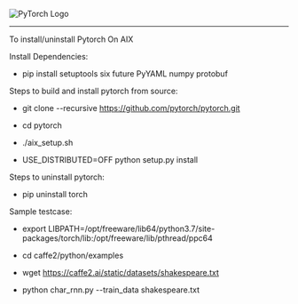 ![PyTorch Logo](https://github.com/pytorch/pytorch/blob/master/docs/source/_static/img/pytorch-logo-dark.png)

--------------------------------------------------------------------------------

To install/uninstall Pytorch On AIX

Install Dependencies:

- pip install setuptools six future PyYAML numpy protobuf

Steps to build and install pytorch from source:

- git clone --recursive https://github.com/pytorch/pytorch.git

- cd pytorch

- ./aix_setup.sh

- USE_DISTRIBUTED=OFF python setup.py install

Steps to uninstall pytorch:

- pip uninstall torch

Sample testcase:

- export LIBPATH=/opt/freeware/lib64/python3.7/site-packages/torch/lib:/opt/freeware/lib/pthread/ppc64 

- cd caffe2/python/examples

- wget https://caffe2.ai/static/datasets/shakespeare.txt

- python char_rnn.py --train_data shakespeare.txt

